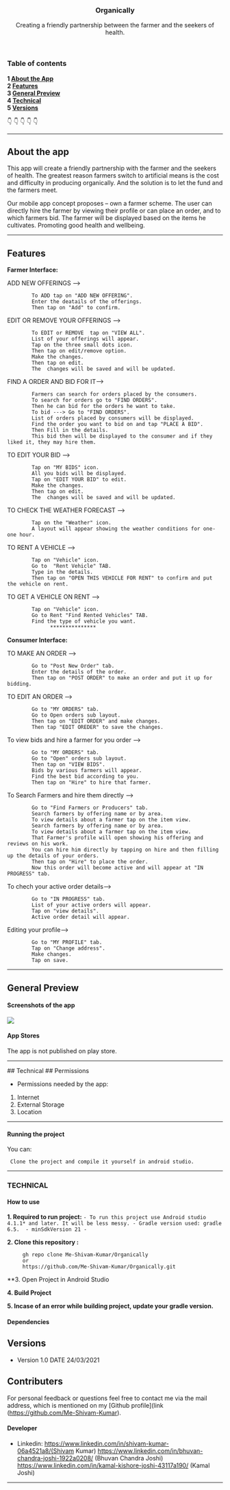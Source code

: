 
<p align="center">
  <h3 align="center">Organically</h3>

  <p align="center">
   Creating a friendly partnership between the farmer and the seekers of health.
    <br>
     <img src="" alt="">
    <br>
    </p>
</p>

<br>

### Table of contents

**1 [About the App](#about-the-app)**<br>
**2 [Features](#features)**<br>
**3 [General Preview](#general-preview)**<br>
**4 [Technical](#technical)**<br>
**5 [Versions](#versions)**<br>


:point_down: :point_down: :point_down: :point_down: :point_down:

<hr> 

## About the app 

This app will create a friendly partnership with the farmer and the seekers of health. The greatest reason farmers switch to artificial means is the cost and difficulty in producing organically. And the solution is to let the fund and the farmers meet. 


Our mobile app concept proposes – own a farmer scheme. The user can directly hire the farmer by viewing their profile or can place an order, and to which farmers bid. The farmer will be displayed based on the items he cultivates. 
Promoting good health and wellbeing.

<hr>

## Features

**Farmer Interface:**

ADD NEW OFFERINGS -->

			To ADD tap on "ADD NEW OFFERING".
			Enter the deatails of the offerings.
			Then tap on "Add" to confirm.

EDIT OR REMOVE YOUR OFFERINGS -->

			To EDIT or REMOVE  tap on "VIEW ALL".
			List of your offerings will appear.
			Tap on the three small dots icon. 
			Then tap on edit/remove option.
			Make the changes.
			Then tap on edit.
			The  changes will be saved and will be updated.
			


FIND A ORDER AND BID FOR IT-->

 		  	Farmers can search for orders placed by the consumers.
		  	To search for orders go to "FIND ORDERS".
		  	Then he can bid for the orders he want to take. 
		  	To bid ---> Go to "FIND ORDERS".
		  	List of orders placed by consumers will be displayed.
		  	Find the order you want to bid on and tap "PLACE A BID".
		  	Then Fill in the details.
		  	This bid then will be displayed to the consumer and if they liked it, they may hire them.

TO EDIT YOUR BID -->

			Tap on "MY BIDS" icon.
			All you bids will be displayed.
			Tap on "EDIT YOUR BID" to edit.
			Make the changes.
			Then tap on edit.
			The  changes will be saved and will be updated.

TO CHECK THE WEATHER FORECAST -->

		  	Tap on the "Weather" icon.
		  	A layout will appear showing the weather conditions for one-one hour.
		

TO RENT A VEHICLE -->   

			Tap on "Vehicle" icon.
			Go to  "Rent Vehicle" TAB.
			Type in the details.
			Then tap on "OPEN THIS VEHICLE FOR RENT" to confirm and put the vehicle on rent.

TO GET A VEHICLE ON RENT --> 

			Tap on "Vehicle" icon.
			Go to Rent "Find Rented Vehicles" TAB.
			Find the type of vehicle you want.
			      ***************
**Consumer Interface:**


TO MAKE AN ORDER -->   

			Go to "Post New Order" tab.
			Enter the details of the order.
			Then tap on "POST ORDER" to make an order and put it up for bidding.

TO EDIT AN ORDER -->	

			Go to "MY ORDERS" tab.
			Go to Open orders sub layout.
			Then tap on "EDIT ORDER" and make changes.
			Then tap "EDIT OREDER" to save the changes.

To view bids and hire a farmer for you order -->
			
			Go to "MY ORDERS" tab.
			Go to "Open" orders sub layout.
			Then tap on "VIEW BIDS". 
			Bids by various farmers will appear. 
			Find the best bid according to you.
			Then tap on "Hire" to hire that farmer.

To Search Farmers and hire them directly -->
				
			Go to "Find Farmers or Producers" tab.
			Search farmers by offering name or by area.
			To view details about a farmer tap on the item view.
			Search farmers by offering name or by area.
			To view details about a farmer tap on the item view.
			That Farmer's profile will open showing his offering and reviews on his work.
			You can hire him directly by tapping on hire and then filling up the details of your orders.
			Then tap on "Hire" to place the order.
			Now this order will become active and will appear at "IN PROGRESS" tab.
			
To chech your active order details-->	

			Go to "IN PROGRESS" tab.
			List of your active orders will appear.
			Tap on "view details".
			Active order detail will appear.


Editing your profile--> 

			Go to "MY PROFILE" tab.
			Tap on "Change address". 
			Make changes.
			Tap on save.
			



<hr>

## General Preview


#### Screenshots of the app

<img src="https://github.com/Me-Shivam-Kumar/Organically/blob/master/app/src/main/res/drawable/github_image.jpg" >



#### App Stores
The app is not published on play store.



<hr>
## Technical
## Permissions


* Permissions needed by the app:

1. Internet
2. External Storage
3. Location

<hr>

#### Running the project


You can:

     Clone the project and compile it yourself in android studio.
   

<hr>

### TECHNICAL

#### How to use

**1. Required to run project:**
       ` - To run this project use Android studio 4.1.1* and later. It will be less messy.
         - Gradle version used: gradle 6.5. 
         - minSdkVersion 21
         - 
        `

**2. Clone this repository :**
 
         gh repo clone Me-Shivam-Kumar/Organically
         or
         https://github.com/Me-Shivam-Kumar/Organically.git
         
**3. Open Project in Android Studio

**4. Build Project**

**5. Incase of an error while building project, update your gradle version.**


#### Dependencies


## Versions 
* Version 1.0  DATE 24/03/2021



## Contributers
For personal feedback or questions feel free to contact me via the mail address, which is mentioned on my [Github profile](link (https://github.com/Me-Shivam-Kumar).

#### Developer
* Linkedin: https://www.linkedin.com/in/shivam-kumar-06a4521a8/(Shivam Kumar)
            https://www.linkedin.com/in/bhuvan-chandra-joshi-1922a0208/ (Bhuvan Chandra Joshi)
	    https://www.linkedin.com/in/kamal-kishore-joshi-43117a190/ (Kamal Joshi)
	    

<hr>

 

